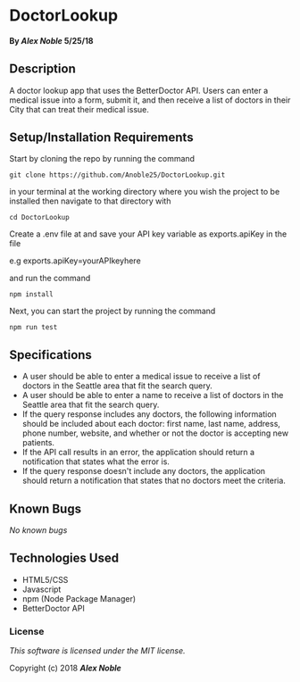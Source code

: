 # DoctorLookup #

#### By _**Alex Noble**_ 5/25/18

## Description ##

A doctor lookup app that uses the BetterDoctor API. Users can enter a medical issue into a form, submit it, and then receive a list of doctors in their City that can treat their medical issue.

## Setup/Installation Requirements

Start by cloning the repo by running the command

`git clone https://github.com/Anoble25/DoctorLookup.git`

in your terminal at the working directory where you wish the project to be installed then navigate to that directory with

`cd DoctorLookup`

Create a .env file at and save your API key variable as exports.apiKey in the file

e.g exports.apiKey=yourAPIkeyhere

and run the command

`npm install`

Next, you can start the project by running the command

`npm run test`


## Specifications ##

* A user should be able to enter a medical issue to receive a list of doctors in the Seattle area that fit the search query.
* A user should be able to enter a name to receive a list of doctors in the Seattle area that fit the search query.
* If the query response includes any doctors, the following information should be included about each doctor: first name, last name, address, phone number, website, and whether or not the doctor is accepting new patients.
* If the API call results in an error, the application should return a notification that states what the error is.
* If the query response doesn't include any doctors, the application should return a notification that states that no doctors meet the criteria.

## Known Bugs

_No known bugs_

## Technologies Used
* HTML5/CSS
* Javascript
* npm (Node Package Manager)
* BetterDoctor API

### License

*This software is licensed under the MIT license.*

Copyright (c) 2018 **_Alex Noble_**
